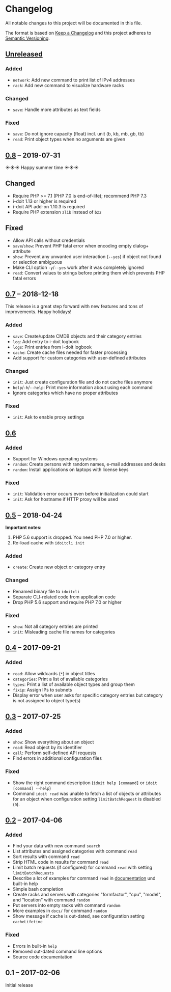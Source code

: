 #   Changelog

All notable changes to this project will be documented in this file.

The format is based on [Keep a Changelog](https://keepachangelog.com/en/1.0.0/)
and this project adheres to [Semantic Versioning](https://semver.org/spec/v2.0.0.html).

##  [Unreleased][]

### Added

-   `network`: Add new command to print list of IPv4 addresses
-   `rack`: Add new command to visualize hardware racks

### Changed

-   `save`: Handle more attributes as text fields

### Fixed

-   `save`: Do not ignore capacity (float) incl. unit (b, kb, mb, gb, tb)
-   `read`: Print object types when no arguments are given

##  [0.8][] – 2019-07-31

☀️☀️☀️ Happy summer time ☀️☀️☀️

##  Changed

-   Require PHP >= 7.1 (PHP 7.0 is end-of-life); recommend PHP 7.3
-   i-doit 1.13 or higher is required
-   i-doit API add-on 1.10.3 is required
-   Require PHP extension `zlib` instead of `bz2`

## Fixed

-   Allow API calls without credentials
-   `save`/`show`: Prevent PHP fatal error when encoding empty dialog+ attribute
-   `show`: Prevent any unwanted user interaction (`--yes`) if object not found or selection ambiguous
-   Make CLI option `-y`/`--yes` work after it was completely ignored
-   `read`: Convert values to strings before printing them which prevents PHP fatal errors

## [0.7][] – 2018-12-18

This release is a great step forward with new features and tons of improvements. Happy holidays!

### Added

-   `save`: Create/update CMDB objects and their category entries
-   `log`: Add entry to i-doit logbook
-   `logs`: Print entries from i-doit logbook
-   `cache`: Create cache files needed for faster processing
-   Add support for custom categories with user-defined attributes

### Changed

-   `init`: Just create configuration file and do not cache files anymore
-   `help`/`-h`/`--help`: Print more information about using each command
-   Ignore categories which have no proper attributes

### Fixed

-   `init`: Ask to enable proxy settings

## [0.6][]

### Added

-   Support for Windows operating systems
-   `random`: Create persons with random names, e-mail addresses and desks
-   `random`: Install applications on laptops with license keys

### Fixed

-   `init`: Validation error occurs even before initialization could start
-   `init`: Ask for hostname if HTTP proxy will be used

## [0.5][] – 2018-04-24

**Important notes:**

1.  PHP 5.6 support is dropped. You need PHP 7.0 or higher.
2.  Re-load cache with `idoitcli init`

### Added

-   `create`: Create new object or category entry

### Changed

-   Renamed binary file to `idoitcli`
-   Separate CLI-related code from application code
-   Drop PHP 5.6 support and require PHP 7.0 or higher

### Fixed

-   `show`: Not all category entries are printed
-   `init`: Misleading cache file names for categories

## [0.4][] – 2017-09-21

### Added

-   `read`: Allow wildcards (`*`) in object titles
-   `categories`: Print a list of available categories
-   `types`: Print a list of available object types and group them
-   `fixip`: Assign IPs to subnets
-   Display error when user asks for specific category entries but category is not assigned to object type(s)

## [0.3][] – 2017-07-25

### Added

-   `show`: Show everything about an object
-   `read`: Read object by its identifier
-   `call`: Perform self-defined API requests
-   Find errors in additional configuration files

### Fixed

-   Show the right command description (`idoit help [command]` or `idoit [command] --help`)
-   Command `idoit read` was unable to fetch a list of objects or attributes for an object when configuration setting `limitBatchRequest` is disabled (`0`).

## [0.2][] – 2017-04-06

### Added

-   Find your data with new command `search`
-   List attributes and assigned categories with command `read`
-   Sort results with command `read`
-   Strip HTML code in results for command `read`
-   Limit batch requests (if configured) for command `read` with setting `limitBatchRequests`
-   Describe a lot of examples for command `read` in [documentation](README.md) und built-in help
-   Simple bash completion
-   Create racks and servers with categories "formfactor", "cpu", "model", and "location" with command `random`
-   Put servers into empty racks with command `random`
-   More examples in `docs/` for command `random`
-   Show message if cache is out-dated, see configuration setting `cacheLifetime`

### Fixed

-   Errors in built-in `help`
-   Removed out-dated command line options
-   Source code documentation

## 0.1 – 2017-02-06

Initial release

[Unreleased]: https://github.com/bheisig/i-doit-cli/compare/0.8...HEAD
[0.8]: https://github.com/bheisig/i-doit-cli/compare/0.7...0.8
[0.7]: https://github.com/bheisig/i-doit-cli/compare/0.6...0.7
[0.6]: https://github.com/bheisig/i-doit-cli/compare/0.5...0.6
[0.5]: https://github.com/bheisig/i-doit-cli/compare/0.4...0.5
[0.4]: https://github.com/bheisig/i-doit-cli/compare/0.3...0.4
[0.3]: https://github.com/bheisig/i-doit-cli/compare/0.2...0.3
[0.2]: https://github.com/bheisig/i-doit-cli/compare/0.1...0.2

